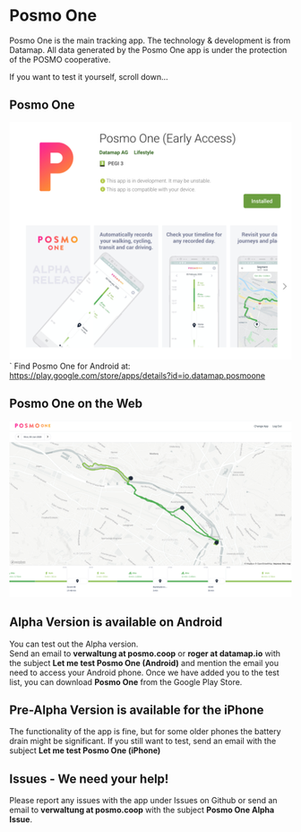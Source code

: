 # Posmo One
Posmo One is the main tracking app. The technology & development is from Datamap. 
All data generated by the Posmo One app is under the protection of the POSMO cooperative.  

If you want to test it yourself, scroll down...

## Posmo One 
![Posmo One on Play Store](https://raw.githubusercontent.com/posmocoop/posmo_one/master/posmo_one_on_play_store.png)`
Find Posmo One for Android at: https://play.google.com/store/apps/details?id=io.datamap.posmoone


## Posmo One on the Web
![Posmo One on the Web](https://github.com/posmocoop/posmo_one/blob/master/posmo_one_on_the_web.png)


## Alpha Version is available on Android 
You can test out the Alpha version.      
Send an email to **verwaltung at posmo.coop** or **roger at datamap.io** with the subject **Let me test Posmo One (Android)** and mention the email you need to access your Android phone. 
Once we have added you to the test list, you can download **Posmo One** from the Google Play Store.

## Pre-Alpha Version is available for the iPhone
The functionality of the app is fine, but for some older phones the battery drain might be significant. 
If you still want to test, send an email with the subject **Let me test Posmo One (iPhone)** 

## Issues - We need your help!
Please report any issues with the app under Issues on Github or send an email to **verwaltung at posmo.coop** with the subject **Posmo One Alpha Issue**.

